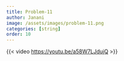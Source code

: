 ```yaml
---
title: Problem-11
author: Janani
image: /assets/images/problem-11.png
categories: [string]
order: 10
---
```


{{< video https://youtu.be/a58W7LJdujQ >}}

